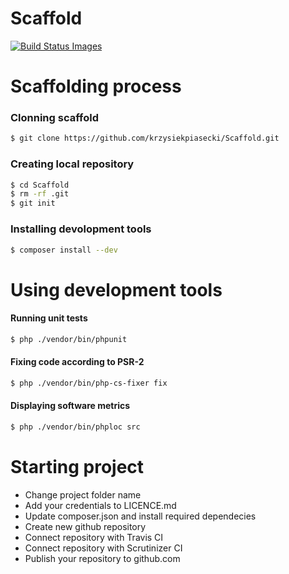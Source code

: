 # Scaffold

<a href="#" id="status-image-popup" name="status-images" class="open-popup" data-ember-action="880">
    <img title="Build Status Images" src="https://travis-ci.org/krzysiekpiasecki/Scaffold.svg">
</a>

# Scaffolding process

### Clonning scaffold
``` bash
$ git clone https://github.com/krzysiekpiasecki/Scaffold.git
```

### Creating local repository
``` bash
$ cd Scaffold
$ rm -rf .git
$ git init
```

### Installing devolopment tools
``` bash
$ composer install --dev
```

# Using development tools

#### Running unit tests

``` bash
$ php ./vendor/bin/phpunit
```

#### Fixing code according to PSR-2

``` bash
$ php ./vendor/bin/php-cs-fixer fix
```

#### Displaying software metrics

``` bash
$ php ./vendor/bin/phploc src
```

# Starting project

- Change project folder name
- Add your credentials to LICENCE.md
- Update composer.json and install required dependecies
- Create new github repository
- Connect repository with Travis CI
- Connect repository with Scrutinizer CI
- Publish your repository to github.com

